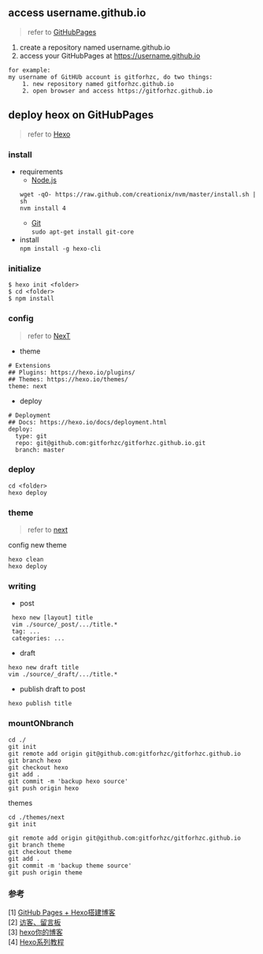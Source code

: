 ## access username.github.io
> refer to [GitHubPages](https://pages.github.com/)  

1. create a repository named username.github.io
2. access your GitHubPages at https://username.github.io
```
for example:  
my username of GitHUb account is gitforhzc, do two things:  
    1. new repository named gitforhzc.github.io
    2. open browser and access https://gitforhzc.github.io
```

## deploy heox on GitHubPages
> refer to [Hexo](https://hexo.io/zh-cn/)  

### install
* requirements  
	* [Node.js](https://nodejs.org/en/)  
	```
	wget -qO- https://raw.github.com/creationix/nvm/master/install.sh | sh  
	nvm install 4  
	```
	* [Git](https://git-scm.com/)    
		`sudo apt-get install git-core`
* install  
	` npm install -g hexo-cli `

### initialize
```
$ hexo init <folder>
$ cd <folder>
$ npm install
```

### config
> refer to [NexT](http://theme-next.iissnan.com/getting-started.html)  

* theme
```
# Extensions
## Plugins: https://hexo.io/plugins/
## Themes: https://hexo.io/themes/
theme: next
```

* deploy
```
# Deployment
## Docs: https://hexo.io/docs/deployment.html
deploy:
  type: git
  repo: git@github.com:gitforhzc/gitforhzc.github.io.git
  branch: master
```

### deploy
```
cd <folder>
hexo deploy

```

### theme
> refer to [next](http://theme-next.iissnan.com/getting-started.html)  

config new theme
```
hexo clean
hexo deploy
```

### writing
* post
```
 hexo new [layout] title  
 vim ./source/_post/.../title.*  
 tag: ...  
 categories: ...  
```
* draft
```
hexo new draft title  
vim ./source/_draft/.../title.*  
```

* publish draft to post
```
hexo publish title  
```

### mountONbranch
```
cd ./
git init
git remote add origin git@github.com:gitforhzc/gitforhzc.github.io
git branch hexo
git checkout hexo
git add .
git commit -m 'backup hexo source'
git push origin hexo
```
themes
```
cd ./themes/next
git init

git remote add origin git@github.com:gitforhzc/gitforhzc.github.io
git branch theme
git checkout theme
git add .
git commit -m 'backup theme source'
git push origin theme

```

### 参考
[1] [GitHub Pages + Hexo搭建博客](http://crazymilk.github.io/2015/12/28/GitHub-Pages-Hexo%E6%90%AD%E5%BB%BA%E5%8D%9A%E5%AE%A2/#more)  
[2] [访客、留言板](http://www.arao.me/)  
[3] [hexo你的博客](http://ibruce.info/2013/11/22/hexo-your-blog/)  
[4] [Hexo系列教程](https://www.mashiro.io/archives/)

